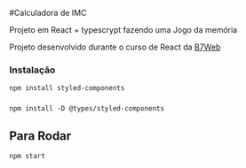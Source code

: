 #Calculadora de IMC

Projeto em React + typescrypt fazendo uma Jogo da memória

Projeto desenvolvido durante o curso de React da [B7Web](https://b7web.com.br)

### Instalação
`npm install styled-components`
###
`npm install -D @types/styled-components`

## Para Rodar
`npm start`
